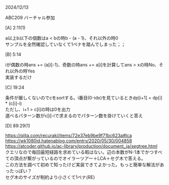 2024/12/13 

ABC209
バーチャル参加

[A] 2:11(1)

a以上b以下の個数はa < bの時b - (a - 1)、それ以外の時0<br>
サンプルを全然確認していなくて1ペナを踏んでしまった；；<br>

[B] 5:14

iが偶数の時ans += (a[i]-1)、奇数の時ans += a[i]を計算してans > xの時No、それ以外の時Yes<br>
実装するだけ

[C] 19:24

条件が厳しくないのでcをsortする。i番目(0-idx)を見ているときdp[i+1] = dp[i] * (c[i]-i)<br>
ただし、i+1 > c[i]の時は0を出力<br>
選べるパターン数がc[i]-iで求まるのでパターン数を掛けていくと答え<br>

[D] 89:29(1)

https://qiita.com/recuraki/items/72e37eb9be9f71bc623a#lca<br>
https://wk1080id.hatenablog.com/entry/2020/05/30/004858<br>
https://atcoder.github.io/ac-library/production/document_ja/segtree.html<br>
クエリなので毎回最短経路を求めている暇はない。辺の本数がN-1本でかつすべての頂点が繋がっているのでオイラーツアー＋LCA＋セグ木で答える。<br>
この方法を調べて初めて知ったけど実装できてよかった。もっと簡単な解法があったっぽい？<br>
セグ木のサイズが制約より小さくて1ペナ(RE)
